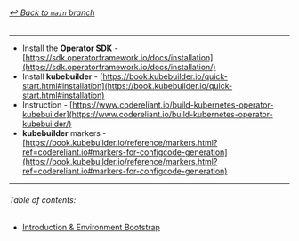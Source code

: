 ###### [_↩ Back to `main` branch_](https://github.com/cuongpiger/golang)

<hr>

- Install the **Operator SDK** - [https://sdk.operatorframework.io/docs/installation](https://sdk.operatorframework.io/docs/installation/)
- Install **kubebuilder** - [https://book.kubebuilder.io/quick-start.html#installation](https://book.kubebuilder.io/quick-start.html#installation)
- Instruction - [https://www.codereliant.io/build-kubernetes-operator-kubebuilder](https://www.codereliant.io/build-kubernetes-operator-kubebuilder/)
- **kubebuilder** markers - [https://book.kubebuilder.io/reference/markers.html?ref=codereliant.io#markers-for-configcode-generation](https://book.kubebuilder.io/reference/markers.html?ref=codereliant.io#markers-for-configcode-generation)

<hr>

###### Table of contents:
- [Introduction & Environment Bootstrap](./docs/01_intro.md)